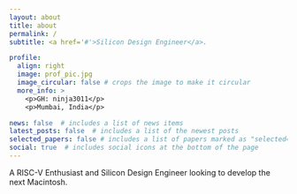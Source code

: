 ```yaml
---
layout: about
title: about
permalink: /
subtitle: <a href='#'>Silicon Design Engineer</a>. 

profile:
  align: right
  image: prof_pic.jpg
  image_circular: false # crops the image to make it circular
  more_info: >
    <p>GH: ninja3011</p>
    <p>Mumbai, India</p>

news: false  # includes a list of news items
latest_posts: false  # includes a list of the newest posts
selected_papers: false # includes a list of papers marked as "selected={true}"
social: true  # includes social icons at the bottom of the page
---
```


A RISC-V Enthusiast and Silicon Design Engineer looking to develop the next Macintosh. 

